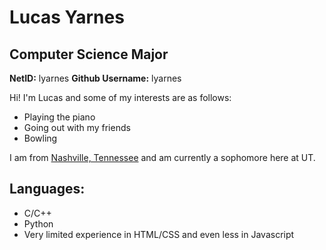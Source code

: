# Lucas Yarnes
## Computer Science Major
**NetID:** lyarnes
**Github Username:** lyarnes

Hi! I'm Lucas and some of my interests are as follows:

* Playing the piano
* Going out with my friends
* Bowling

I am from [Nashville, Tennessee](https://www.visitmusiccity.com/) and am currently a sophomore here at UT. 

## Languages:

* C/C++
* Python
* Very limited experience in HTML/CSS and even less in Javascript

